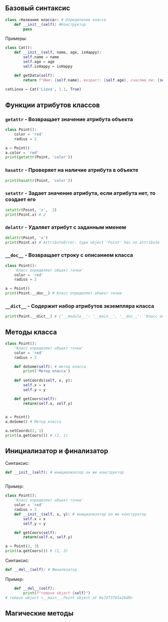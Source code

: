 
## Базовый синтаксис

```python
class <Название класса>: # Определение класса
	def __init__(self): #Конструктор
        pass
```


Примеры:

```python
class Cat():
    def __init__(self, name, age, isHappy):
        self.name = name
        self.age = age
        self.isHappy = isHappy

	def getData(self):
        return f"Имя: {self.name}, возраст: {self.age}, счаслив ли: {self.isHappy}"
  
catLiova = Cat('Liova', 1.1, True)
```


## Функции атрибутов классов

### `getattr` - Возвращает значение атрибута объекта

```python
class Point():
    color = 'red'
    radius = 2

a = Point()
a.color = 'red'
print(getattr(Point, 'color')) 
```

### `hasattr` - Проверяет на наличие атрибута в объекте 

```python
print(hasattr(Point, 'color'))
```

### `setattr` - Задает значение атрибута, если атрибута нет, то создает его

```python
setattr(Point, 'x',  2)
print(Point.x) # 2
```

### `delattr` - Удаляет атрибут с заданным именем 

```python
delattr(Point, 'x')
print(Point.x) # AttributeError: type object 'Point' has no attribute 'x'
```

### `__doc__` - Возвращает строку с описанием класса

```python
class Point():
    'Класс определяет объект точки'
    color = 'red'
    radius = 2

a = Point()
print(Point.__doc__) # Класс определяет объект точки
```

### `__dict__` - Содержит набор атрибутов экземпляра класса

```python
print(Point.__dict__) # {'__module__': '__main__', '__doc__': 'Класс определяет объект точки', 'color': 'red', 'radius': 2, '__dict__': <attribute '__dict__' of 'Point' objects>, '__weakref__': <attribute '__weakref__' of 'Point' objects>}
```

## Методы класса

```python
class Point():
    'Класс определяет объект точки'
    color = 'red'
    radius = 2

    def doSome(self): # метод класса
        print('Метод класса')
        
    def setCoords(self, x, y):
        self.x = x
        self.y = y

    def getCoors(self):
        return(self.x, self.y)

	
a = Point()
a.doSome() # Метод класса

a.setCoords(2, 1)
print(a.getCoors()) # (2, 1)
```

## Инициализатор и финализатор

Синтаксис:

```python
def __init__(self): # инициализотор он же конструктор
        
```

Пример:

```python
class Point():
    'Класс определяет объект точки'
    color = 'red'
    radius = 2
    def __init__(self, x, y): # инициализотор он же конструктор
        self.x = x
        self.y = y

    def getCoors(self):
        return(self.x, self.y)

a = Point(2, 3)
print(a.getCoors()) # (2, 3)
```

Синтаксис:

```python
def __del__(self): # Финализатор
```

Пример:

```python
    def __del__(self):
        print(f"remove object {self}")
# remove object <__main__.Point object at 0x7d73765a2bd0>
```


## Магические методы

